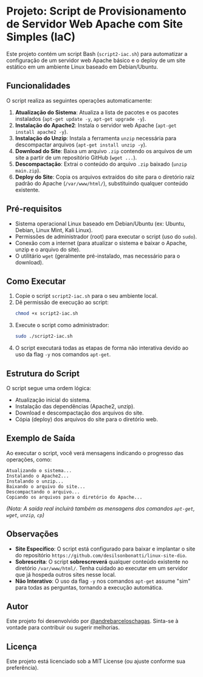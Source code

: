 # Projeto: Script de Provisionamento de Servidor Web Apache com Site Simples (IaC)

Este projeto contém um script Bash (`script2-iac.sh`) para automatizar a configuração de um servidor web Apache básico e o deploy de um site estático em um ambiente Linux baseado em Debian/Ubuntu.

## Funcionalidades

O script realiza as seguintes operações automaticamente:

1.  **Atualização do Sistema**: Atualiza a lista de pacotes e os pacotes instalados (`apt-get update -y`, `apt-get upgrade -y`).
2.  **Instalação do Apache2**: Instala o servidor web Apache (`apt-get install apache2 -y`).
3.  **Instalação do Unzip**: Instala a ferramenta `unzip` necessária para descompactar arquivos (`apt-get install unzip -y`).
4.  **Download do Site**: Baixa um arquivo `.zip` contendo os arquivos de um site a partir de um repositório GitHub (`wget ...`).
5.  **Descompactação**: Extrai o conteúdo do arquivo `.zip` baixado (`unzip main.zip`).
6.  **Deploy do Site**: Copia os arquivos extraídos do site para o diretório raiz padrão do Apache (`/var/www/html/`), substituindo qualquer conteúdo existente.

## Pré-requisitos

* Sistema operacional Linux baseado em Debian/Ubuntu (ex: Ubuntu, Debian, Linux Mint, Kali Linux).
* Permissões de administrador (root) para executar o script (uso do `sudo`).
* Conexão com a internet (para atualizar o sistema e baixar o Apache, unzip e o arquivo do site).
* O utilitário `wget` (geralmente pré-instalado, mas necessário para o download).

## Como Executar

1.  Copie o script `script2-iac.sh` para o seu ambiente local.
2.  Dê permissão de execução ao script:
    ```bash
    chmod +x script2-iac.sh
    ```
3.  Execute o script como administrador:
    ```bash
    sudo ./script2-iac.sh
    ```
4.  O script executará todas as etapas de forma não interativa devido ao uso da flag `-y` nos comandos `apt-get`.

## Estrutura do Script

O script segue uma ordem lógica:
* Atualização inicial do sistema.
* Instalação das dependências (Apache2, unzip).
* Download e descompactação dos arquivos do site.
* Cópia (deploy) dos arquivos do site para o diretório web.

## Exemplo de Saída

Ao executar o script, você verá mensagens indicando o progresso das operações, como:

```
Atualizando o sistema...
Instalando o Apache2...
Instalando o unzip...
Baixando o arquivo do site...
Descompactando o arquivo...
Copiando os arquivos para o diretório do Apache...
```
*(Nota: A saída real incluirá também as mensagens dos comandos `apt-get`, `wget`, `unzip`, `cp`)*

## Observações

* **Site Específico**: O script está configurado para baixar e implantar o site do repositório `https://github.com/desilsonbonatti/linux-site-dio`.
* **Sobrescrita**: O script **sobrescreverá** qualquer conteúdo existente no diretório `/var/www/html/`. Tenha cuidado ao executar em um servidor que já hospeda outros sites nesse local.
* **Não Interativo**: O uso da flag `-y` nos comandos `apt-get` assume "sim" para todas as perguntas, tornando a execução automática.

## Autor

Este projeto foi desenvolvido por [@andrebarceloschagas](github.com/andrebarceloschagas). Sinta-se à vontade para contribuir ou sugerir melhorias.

## Licença

Este projeto está licenciado sob a MIT License (ou ajuste conforme sua preferência).
```
